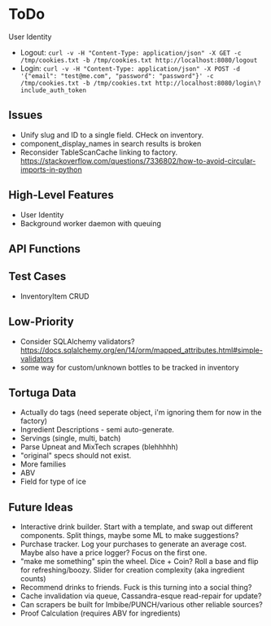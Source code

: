 ToDo
====

User Identity
* Logout: `curl -v -H "Content-Type: application/json" -X GET -c /tmp/cookies.txt -b /tmp/cookies.txt http://localhost:8080/logout`
* Login: `curl -v -H "Content-Type: application/json" -X POST -d '{"email": "test@me.com", "password": "password"}' -c /tmp/cookies.txt -b /tmp/cookies.txt http://localhost:8080/login\?include_auth_token`

Issues
------
* Unify slug and ID to a single field. CHeck on inventory.
* component_display_names in search results is broken
* Reconsider TableScanCache linking to factory.
  https://stackoverflow.com/questions/7336802/how-to-avoid-circular-imports-in-python

High-Level Features
-------------------
* User Identity
* Background worker daemon with queuing

API Functions
-------------

Test Cases
----------
* InventoryItem CRUD

Low-Priority
------------
* Consider SQLAlchemy validators? https://docs.sqlalchemy.org/en/14/orm/mapped_attributes.html#simple-validators
* some way for custom/unknown bottles to be tracked in inventory

Tortuga Data
------------
* Actually do tags (need seperate object, i'm ignoring them for now in the factory)
* Ingredient Descriptions - semi auto-generate.
* Servings (single, multi, batch)
* Parse Upneat and MixTech scrapes (blehhhhh)
* "original" specs should not exist.
* More families
* ABV
* Field for type of ice

Future Ideas
------------
* Interactive drink builder. Start with a template, and swap out different
  components. Split things, maybe some ML to make suggestions?
* Purchase tracker. Log your purchases to generate an average cost. Maybe
  also have a price logger? Focus on the first one.
* "make me something" spin the wheel. Dice + Coin? Roll a base and 
  flip for refreshing/boozy. Slider for creation complexity (aka ingredient counts)
* Recommend drinks to friends. Fuck is this turning into a social thing?
* Cache invalidation via queue, Cassandra-esque read-repair for update?
* Can scrapers be built for Imbibe/PUNCH/various other reliable sources?
* Proof Calculation (requires ABV for ingredients)
